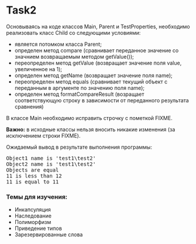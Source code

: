 # Task2

Основываясь на коде классов Main, Parent и TestProperties, необходимо реализовать класс Child со следующими условиями:
* является потомком класса Parent;
* определен метод compare (сравнивает переданное значение со значнием возвращаемым методом getValue());
* переопределен метод getValue (возвращает значение поля value, увеличенное на 1);
* определен метод getName (возвращает значение поля name);
* переопределен метод equals (сравнивает текущий объект с переданным в аргументе по значению поля name);
* определен метод formatCompareResult (возращает соответствующую строку в зависимости от переданного результата сравнения)

В классе Main необходимо исправить строчку с пометкой FIXME.

<b>Важно:</b> в исходные классы нельзя вносить никакие изменения (за исключением строки FIXME).

Ожидаемый вывод в результате выполнения программы:
<pre>Object1 name is 'test1\test2'
Object2 name is 'test1\test2'
Objects are equal
11 is less than 12
11 is equal to 11</pre>

<h3>Темы для изучения:</h3>
<ul>
<li>Инкапсуляция</li>
<li>Наследование</li>
<li>Полиморфизм</li>
<li>Приведение типов</li>
<li>Зарезервированные слова</li>
</ul>

